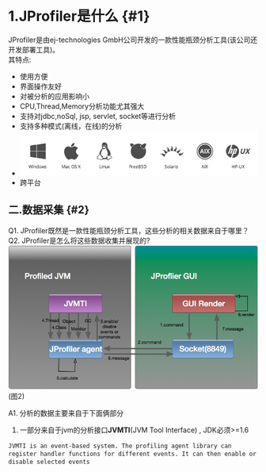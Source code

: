 # 1.JProfiler是什么 {#1}

JProfiler是由ej-technologies GmbH公司开发的一款性能瓶颈分析工具\(该公司还开发部署工具\)。  
其特点:

* 使用方便
* 界面操作友好
* 对被分析的应用影响小
* CPU,Thread,Memory分析功能尤其强大
* 支持对jdbc,noSql, jsp, servlet, socket等进行分析
* 支持多种模式\(离线，在线\)的分析
* ![img](/static/image/f71a75090d48e46eb809001918d37d7cc8d5ec90.png)
* 跨平台

## 二.数据采集 {#2}

Q1. JProfiler既然是一款性能瓶颈分析工具，这些分析的相关数据来自于哪里？  
Q2. JProfiler是怎么将这些数据收集并展现的?
![img](/static/image/774e1de366c3dced5bf97ab0cd34471ec9a99537.png)
(图2)

A1. 分析的数据主要来自于下面俩部分
1. 一部分来自于jvm的分析接口**JVMTI**(JVM Tool Interface) , JDK必须>=1.6


```
JVMTI is an event-based system. The profiling agent library can register handler functions for different events. It can then enable or disable selected events
```


